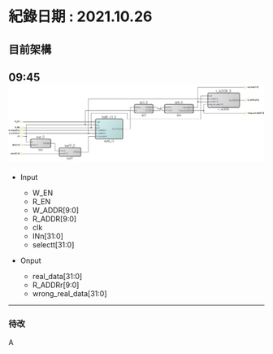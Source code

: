 # 紀錄日期 : 2021.10.26<br>


## 目前架構<br>
09:45<br>
![](https://github.com/twyayaya/en_s_de_proj/blob/main/pic/en_sram_de_pic2.jpg)<br>
  ---
  - Input
    - W_EN
    - R_EN
    - W_ADDR[9:0]
    - R_ADDR[9:0]
    - clk
    - INn[31:0]
    - selectt[31:0]
    
    
  - Onput
    - real_data[31:0]
    - R_ADDRr[9:0]
    - wrong_real_data[31:0]
  --- 


### 待改
  A<br>
